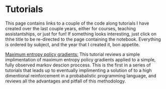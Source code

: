 # Tutorials
This page contains links to a couple of the code along tutorials I have created over the last couple years, either for courses, teaching assistantships, or just for fun! If something looks interesting, just click on thhe title to be re-directed to the page containing the notebook. Everything is ordered by subject, and the year that I created it, bon appetite.

[Maximum entropy policy gradients:](https://github.com/WilderLavington/WilderLavington.github.io/blob/master/tutorial/Maximum_Entropy_Policy_Gradients.ipynb) 
 This tutorial reviews a simple implimentation of maximum entropy policy gradients applied to a simple, fully observed markov descion proccess. This is the first in a series of tutorials that leads up to eventually implimenting a solution of to a high dimentional reinforcement in a probabalistic programming language, and reviews all the advantages and pitfall of this methodology.
